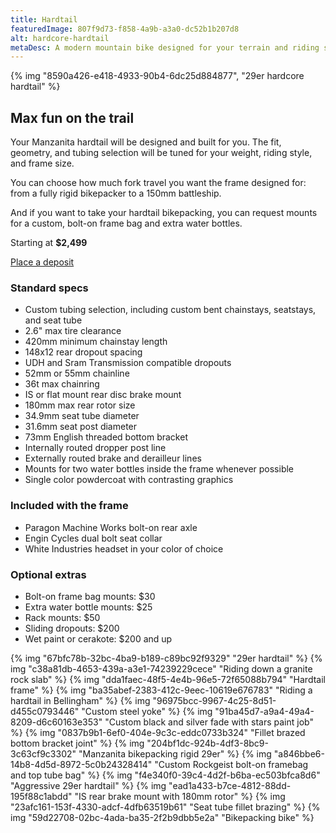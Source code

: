 ```yaml
---
title: Hardtail
featuredImage: 807f9d73-f858-4a9b-a3a0-dc52b1b207d8
alt: hardcore-hardtail
metaDesc: A modern mountain bike designed for your terrain and riding style.
---
```


{% img "8590a426-e418-4933-90b4-6dc25d884877", "29er hardcore hardtail" %}

## Max fun on the trail

Your Manzanita hardtail will be designed and built for you. The fit, geometry, and tubing selection will be tuned for your weight, riding style, and frame size.

You can choose how much fork travel you want the frame designed for: from a fully rigid bikepacker to a 150mm battleship.

And if you want to take your hardtail bikepacking, you can request mounts for a custom, bolt-on frame bag and extra water bottles.

Starting at **$2,499**

<p class="flow-l text-center"><a class="cta" href="https://link.waveapps.com/2w8tkt-fjqurh">Place a deposit</a></p>
 
### Standard specs

- Custom tubing selection, including custom bent chainstays, seatstays, and seat tube
- 2.6" max tire clearance
- 420mm minimum chainstay length
- 148x12 rear dropout spacing
- UDH and Sram Transmission compatible dropouts
- 52mm or 55mm chainline
- 36t max chainring
- IS or flat mount rear disc brake mount
- 180mm max rear rotor size
- 34.9mm seat tube diameter
- 31.6mm seat post diameter
- 73mm English threaded bottom bracket
- Internally routed dropper post line
- Externally routed brake and derailleur lines
- Mounts for two water bottles inside the frame whenever possible
- Single color powdercoat with contrasting graphics

### Included with the frame

- Paragon Machine Works bolt-on rear axle
- Engin Cycles dual bolt seat collar
- White Industries headset in your color of choice

### Optional extras

- Bolt-on frame bag mounts: $30
- Extra water bottle mounts: $25
- Rack mounts: $50
- Sliding dropouts: $200
- Wet paint or cerakote: $200 and up

<div class="l-grid img-grid full-bleed">
{% img "67bfc78b-32bc-4ba9-b189-c89bc92f9329" "29er hardtail" %}
{% img "c38a81db-4653-439a-a3e1-74239229cece" "Riding down a granite rock slab" %}
{% img "dda1faec-48f5-4e4b-96e5-72f65088b794" "Hardtail frame" %}
{% img "ba35abef-2383-412c-9eec-10619e676783" "Riding a hardtail in Bellingham" %}
{% img "96975bcc-9967-4c25-8d51-d455c0793446" "Custom steel yoke" %}
{% img "91ba45d7-a9a4-49a4-8209-d6c60163e353" "Custom black and silver fade with stars paint job" %}
{% img "0837b9b1-6ef0-404e-9c3c-eddc0733b324" "Fillet brazed bottom bracket joint" %}
{% img "204bf1dc-924b-4df3-8bc9-3c63cf9c3302" "Manzanita bikepacking rigid 29er" %}
{% img "a846bbe6-14b8-4d5d-8972-5c0b24328414" "Custom Rockgeist bolt-on framebag and top tube bag" %}
{% img "f4e340f0-39c4-4d2f-b6ba-ec503bfca8d6" "Aggressive 29er hardtail" %}
{% img "ead1a433-b7ce-4812-88dd-195f88c1abdd" "IS rear brake mount with 180mm rotor" %}
{% img "23afc161-153f-4330-adcf-4dfb63519b61" "Seat tube fillet brazing" %}
{% img "59d22708-02bc-4ada-ba35-2f2b9dbb5e2a" "Bikepacking bike" %}
</div>